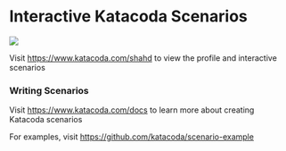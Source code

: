 # Interactive Katacoda Scenarios

[![](http://shields.katacoda.com/katacoda/shahd/count.svg)](https://www.katacoda.com/shahd "Get your profile on Katacoda.com")

Visit https://www.katacoda.com/shahd to view the profile and interactive scenarios

### Writing Scenarios
Visit https://www.katacoda.com/docs to learn more about creating Katacoda scenarios

For examples, visit https://github.com/katacoda/scenario-example
